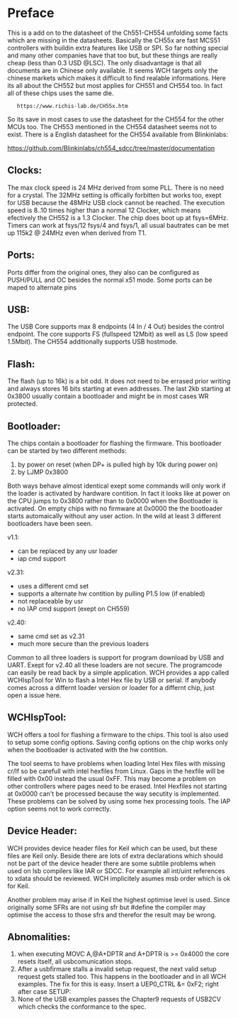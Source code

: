 # Preface
This is a add on to the datasheet of the Ch551-CH554 unfolding some facts which are missing in the datasheets. Basically the CH55x are fast MCS51 controllers with buildin extra features like USB or SPI. So far nothing special and many other companies have that too but, but these things are really cheap (less than 0.3 USD @LSC). 
The only disadvantage is that all documents are in Chinese only available. It seems WCH targets only the chinese markets which makes it difficult to find realable informations. 
Here its all about the CH552 but most applies for CH551 and CH554 too. In fact all of these chips uses the same die.
 
       https://www.richis-lab.de/CH55x.htm 

So its save in most cases to use the datasheet for the CH554 for the other MCUs too. The CH553 mentioned in the CH554 datasheet seems not to exist.
There is a English datasheet for the CH554 available from Blinkinlabs:

  https://github.com/Blinkinlabs/ch554_sdcc/tree/master/documentation

## Clocks:
The max clock speed is 24 MHz derived from some PLL. There is no need for a crystal. The 32MHz setting is offically forbitten but works too, exept for USB because the 48MHz USB clock cannot be reached.
The execution speed is 8..10 times higher than a normal 12 Clocker, which means efectively the CH552 is a 1.3 Clocker. The chip does boot up at fsys=6MHz.
Timers can work at fsys/12 fsys/4 and fsys/1, all usual bautrates can be met up 115k2 @ 24MHz even when derived from T1. 

## Ports:
Ports differ from the original ones, they also can be configured as PUSH/PULL and OC besides the normal x51 mode. Some ports can be maped to alternate pins

## USB:
The USB Core supports max 8 endpoints (4 In / 4 Out) besides the control endpoint. The core supports FS (fullspeed 12Mbit) as well as LS (low speed 1.5Mbit). The CH554 additionally supports USB hostmode.

## Flash:
The flash (up to 16k) is a bit odd. It does not need to be errased prior writing and always stores 16 bits starting at even addresses. The last 2kb starting at 0x3800 usually contain a bootloader and might be in most cases WR protected. 

## Bootloader:
The chips contain a bootloader for flashing the firmware. This bootloader can be started by two different methods:

 1. by power on reset (when DP+ is pulled high by 10k during power on)
 2. by LJMP 0x3800

Both ways behave almost identical exept some commands will only work if the loader is activated by hardware contition. In fact it looks like at power on the CPU jumps to 0x3800 rather than to 0x0000 when the Bootloader is activated.
On empty chips with no firmware at 0x0000 the the bootloader starts automaically without any user action. In the wild at least 3 different bootloaders have been seen.

v1.1: 
 - can be replaced by any usr loader
 - iap cmd support 

v2.31: 
 - uses a different cmd set
 - supports a alternate hw contition by pulling P1.5 low (if enabled)
 - not replaceable by usr
 - no IAP cmd support (exept on CH559)

v2.40: 
  - same cmd set as v2.31
  - much more secure than the previous loaders

Common to all three loaders is support for program download by USB and UART. Exept for v2.40 all these loaders are not secure. The programcode can easily be read back by a simple application. WCH provides a app called WCHIspTool for Win to flash a Intel Hex file by USB or serial.
If anybody comes across a differnt loader version or loader for a differnt chip, just open a issue here.

## WCHIspTool:
WCH offers a tool for flashing a firmware to the chips. This tool is also used to setup some config options. Saving config options on the chip works only when the bootloader is activated with the hw contition.

The tool seems to have problems when loading Intel Hex files with missing cr/lf so be carefull with intel hexfiles from Linux. Gaps in the hexfile will be filled with 0x00 instead the usual 0xFF. This may become a problem on other controllers where pages need to be erased. Intel Hexfiles not starting at 0x0000 can't be processed because the way secutity is implemented. These problems can be solved by using some hex processing tools. The IAP option seems not to work correctly. 

## Device Header:
WCH provides device header files for Keil which can be used, but these files are Keil only. Beside there are lots of extra declarations which should not be part of the device header there are some subtile problems when used on lsb compilers like IAR or SDCC. For example all int/uint  references to xdata should be reviewed. WCH implicitely asumes msb order which is ok for Keil. 

Another problem may arise if in Keil the highest optimise level is used. Since originally some SFRs are not using sfr but #define the compiler may optimise the access to those sfrs and therefor the result may be wrong.

## Abnomalities:
1. when executing MOVC A,@A+DPTR and A+DPTR is >= 0x4000 the core resets itself, all usbcomunication stops.
2. After a usbfirmare stalls a invalid setup request, the next valid setup request gets stalled too. This happens in the bootloader and in all WCH examples. The fix for this is easy. Insert a UEP0_CTRL &= 0xF2; right after case SETUP:
3. None of the USB examples passes the Chapter9 requests of USB2CV which checks the conformance to the spec.
